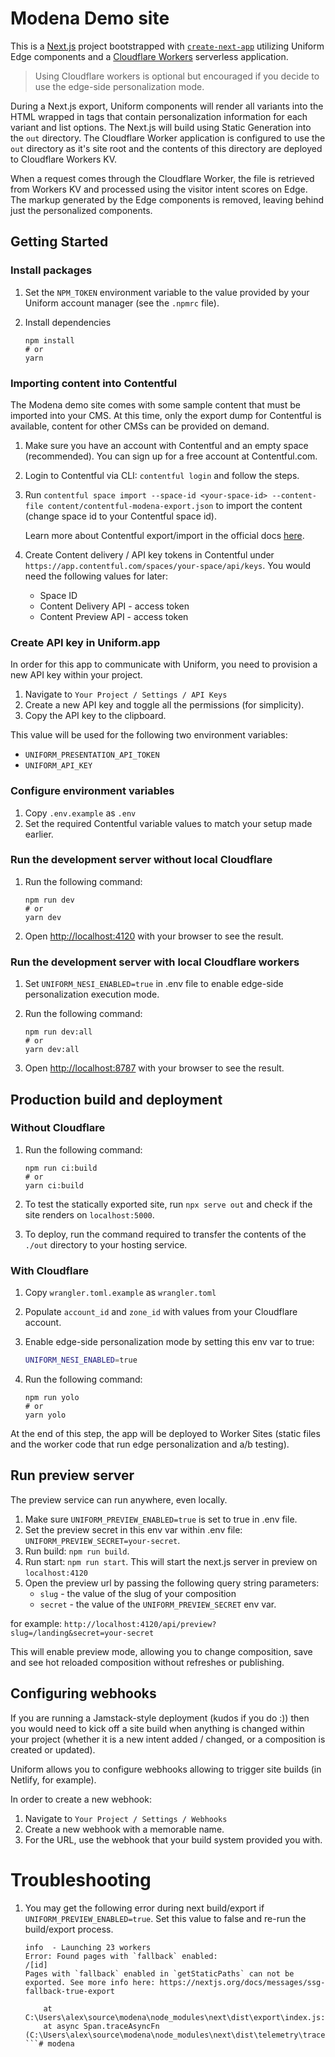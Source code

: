 # Modena Demo site

This is a [Next.js](https://nextjs.org/) project bootstrapped with [`create-next-app`](https://github.com/vercel/next.js/tree/canary/packages/create-next-app) utilizing Uniform Edge components and a [Cloudflare Workers](https://workers.cloudflare.com/) serverless application.
> Using Cloudflare workers is optional but encouraged if you decide to use the edge-side personalization mode.

During a Next.js export, Uniform components will render all variants into the HTML wrapped in tags that contain personalization information for each variant and list options. The Next.js will build using Static Generation into the `out` directory. The Cloudflare Worker application is configured to use the `out` directory as it's site root and the contents of this directory are deployed to Cloudflare Workers KV.

When a request comes through the Cloudflare Worker, the file is retrieved from Workers KV and processed using the visitor intent scores on Edge. The markup generated by the Edge components is removed, leaving behind just the personalized components.

## Getting Started

### Install packages

1. Set the `NPM_TOKEN` environment variable to the value provided by your Uniform account manager (see the `.npmrc` file).

1. Install dependencies
    ```shell
    npm install
    # or
    yarn
    ```

### Importing content into Contentful

The Modena demo site comes with some sample content that must be imported into your CMS.
At this time, only the export dump for Contentful is available, content for other CMSs can be provided on demand.

1. Make sure you have an account with Contentful and an empty space (recommended). You can sign up for a free account at Contentful.com.
1. Login to Contentful via CLI: `contentful login` and follow the steps.
1. Run `contentful space import --space-id <your-space-id> --content-file content/contentful-modena-export.json` to import the content (change space id to your Contentful space id).

    Learn more about Contentful export/import in the official docs [here](https://www.contentful.com/developers/docs/tutorials/cli/import-and-export/).

1. Create Content delivery / API key tokens in Contentful under `https://app.contentful.com/spaces/your-space/api/keys`. You would need the following values for later:
    - Space ID
    - Content Delivery API - access token
    - Content Preview API - access token

### Create API key in Uniform.app

In order for this app to communicate with Uniform, you need to provision a new API key within your project.

1. Navigate to `Your Project / Settings / API Keys`
1. Create a new API key and toggle all the permissions (for simplicity).
1. Copy the API key to the clipboard.

This value will be used for the following two environment variables:
- `UNIFORM_PRESENTATION_API_TOKEN`
- `UNIFORM_API_KEY`

### Configure environment variables

1. Copy `.env.example` as `.env`
1. Set the required Contentful variable values to match your setup made earlier.

### Run the development server without local Cloudflare

1. Run the following command:

    ```shell
    npm run dev
    # or
    yarn dev
    ```

1. Open <http://localhost:4120> with your browser to see the result.

### Run the development server with local Cloudflare workers

1. Set `UNIFORM_NESI_ENABLED=true` in .env file to enable edge-side personalization execution mode.

1. Run the following command:
    ```shell
    npm run dev:all
    # or
    yarn dev:all
    ```

1. Open <http://localhost:8787> with your browser to see the result.

## Production build and deployment

### Without Cloudflare
1. Run the following command:
    ```shell
    npm run ci:build
    # or
    yarn ci:build

1. To test the statically exported site, run `npx serve out` and check if the site renders on `localhost:5000`.

1. To deploy, run the command required to transfer the contents of the `./out` directory to your hosting service.

### With Cloudflare

1. Copy `wrangler.toml.example` as `wrangler.toml`
1. Populate `account_id` and `zone_id` with values from your Cloudflare account.
1. Enable edge-side personalization mode by setting this env var to true:
 
    ```bash
    UNIFORM_NESI_ENABLED=true
    ```

1. Run the following command:
    ```shell
    npm run yolo
    # or
    yarn yolo

At the end of this step, the app will be deployed to Worker Sites (static files and the worker code that run edge personalization and a/b testing).

## Run preview server

The preview service can run anywhere, even locally.

1. Make sure `UNIFORM_PREVIEW_ENABLED=true` is set to true in .env file.
1. Set the preview secret in this env var within .env file: `UNIFORM_PREVIEW_SECRET=your-secret`.
1. Run build: `npm run build`.
1. Run start: `npm run start`. This will start the next.js server in preview on `localhost:4120`
1. Open the preview url by passing the following query string parameters:
    - `slug` - the value of the slug of your composition
    - `secret` - the value of the `UNIFORM_PREVIEW_SECRET` env var.
  
  for example:
    `http://localhost:4120/api/preview?slug=/landing&secret=your-secret`

This will enable preview mode, allowing you to change composition, save and see hot reloaded composition without refreshes or publishing.

## Configuring webhooks

If you are running a Jamstack-style deployment (kudos if you do :)) then you would need to kick off a site build when anything is changed within your project (whether it is a new intent added / changed, or a composition is created or updated).

Uniform allows you to configure webhooks allowing to trigger site builds (in Netlify, for example).

In order to create a new webhook:

1. Navigate to `Your Project / Settings / Webhooks`
1. Create a new webhook with a memorable name.
1. For the URL, use the webhook that your build system provided you with.

# Troubleshooting

1. You may get the following error during next build/export if `UNIFORM_PREVIEW_ENABLED=true`. Set this value to false and re-run the build/export process.

    ```
    info  - Launching 23 workers
    Error: Found pages with `fallback` enabled:
    /[id]
    Pages with `fallback` enabled in `getStaticPaths` can not be exported. See more info here: https://nextjs.org/docs/messages/ssg-fallback-true-export

        at C:\Users\alex\source\modena\node_modules\next\dist\export\index.js:25:196
        at async Span.traceAsyncFn (C:\Users\alex\source\modena\node_modules\next\dist\telemetry\trace\trace.js:6:584)
    ```# modena
